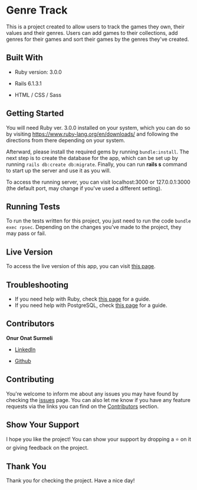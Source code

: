 # Genre Track

This is a project created to allow users to track the games they own, their values and their genres. Users can add games to their collections, add genres for their games and sort their games by the genres they've created.

## Built With

* Ruby version: 3.0.0

* Rails 6.1.3.1

* HTML / CSS / Sass

## Getting Started
You will need Ruby ver. 3.0.0 installed on your system, which you can do so by visiting https://www.ruby-lang.org/en/downloads/ and following the directions from there depending on your system. 

Afterward, please install the required gems by running `bundle:install`.
The next step is to create the database for the app, which can be set up by running `rails db:create db:migrate`. 
Finally, you can run **rails s** command to start up the server and use it as you will.

To access the running server, you can visit localhost:3000 or 127.0.0.1:3000 (the default port, may change if you've used a different setting).

## Running Tests
To run the tests written for this project, you just need to run the code `bundle exec rpsec`. Depending on the changes you've made to the project, they may pass or fail.

## Live Version
To access the live version of this app, you can visit [this page](https://genre-track.herokuapp.com).

## Troubleshooting
- If you need help with Ruby, check [this page](https://www.ruby-lang.org/en/documentation/installation/) for a guide.
- If you need help with PostgreSQL, check [this page](https://www.postgresql.org/docs/13/index.html) for a guide.

## Contributors

**Onur Onat Surmeli**

* [LinkedIn](https://www.linkedin.com/in/onur-onat-surmeli-1143ab181/)

* [Github](https://github.com/Zibilyonik)

## Contributing

You're welcome to inform me about any issues you may have found by checking the [issues](https://github.com/Zibilyonik/genre-track/issues) page.
You can also let me know if you have any feature requests via the links you can find on the [Contributors](#Contributors) section.

## Show Your Support

I hope you like the project! You can show your support by dropping a :star: on it or giving feedback on the project.

## Thank You
Thank you for checking the project. Have a nice day!

